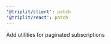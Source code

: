 ```yaml
---
'@triplit/client': patch
'@triplit/react': patch
---
```


Add utilities for paginated subscriptions
